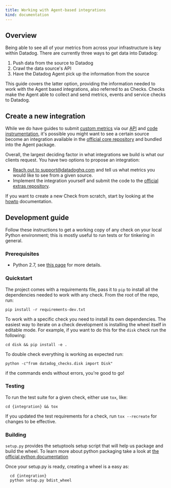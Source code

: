 ```yaml
---
title: Working with Agent-based integrations
kind: documentation
---
```


## Overview

Being able to see all of your metrics from across your infrastructure is key within Datadog. There are currently three ways to get data into Datadog:

1. Push data from the source to Datadog
2. Crawl the data source's API
3. Have the Datadog Agent pick up the information from the source

This guide covers the latter option, providing the information needed to work with the Agent based integrations, also referred to as Checks. Checks make the Agent able to collect and send metrics, events and service checks to Datadog.

## Create a new integration

While we do have guides to submit [custom metrics][1] via our [API][2] and [code instrumentation][3], it's possible you might want to see a certain source become an integration available in the [official core repository][4] and bundled into the Agent package.

Overall, the largest deciding factor in what integrations we build is what our clients request. You have two options to propose an integration:

* [Reach out to support@datadoghq.com][5] and tell us what metrics you would like to see from a given source.
* Implement the integration yourself and submit the code to the [official extras repository][6].

If you want to create a new Check from scratch, start by looking at the [howto][10] documentation.

## Development guide

Follow these instructions to get a working copy of any check on your local Python environment; this is mostly useful to run tests or for tinkering in general.

### Prerequisites

* Python 2.7, see [this page][7] for more details.

### Quickstart

The project comes with a requirements file, pass it to `pip` to install all the dependencies needed to work with any check. From the root of the repo, run:

```
pip install -r requirements-dev.txt
```

To work with a specific check you need to install its own dependencies. The easiest way to iterate on a check development is installing the wheel itself in editable mode. For example, if you want to do this for the `disk` check run the following:

```
cd disk && pip install -e .
```

To double check everything is working as expected run:

```
python -c"from datadog_checks.disk import Disk"
```

if the commands ends without errors, you're good to go!

### Testing

To run the test suite for a given check, either use `tox`, like:

```
cd {integration} && tox
```

If you updated the test requirements for a check, run `tox --recreate` for changes to be effective.

### Building

`setup.py` provides the setuptools setup script that will help us package and build the wheel. To learn more about python packaging take a look at [the official python documentation][9]

Once your setup.py is ready, creating a wheel is a easy as:

```
  cd {integration}
  python setup.py bdist_wheel
```

[1]: https://docs.datadoghq.com/developers/metrics/
[2]: https://docs.datadoghq.com/api/
[3]: https://docs.datadoghq.com/developers/libraries/
[4]: https://github.com/DataDog/integrations-core
[5]: https://docs.datadoghq.com/help/
[6]: https://github.com/DataDog/integrations-extras
[7]: https://github.com/DataDog/integrations-core/blob/master/docs/dev/python.md
[8]: https://docs.pytest.org/en/latest/
[9]: https://packaging.python.org/tutorials/distributing-packages/
[10]: https://github.com/DataDog/integrations-core/blob/master/docs/dev/new_check_howto.md 
